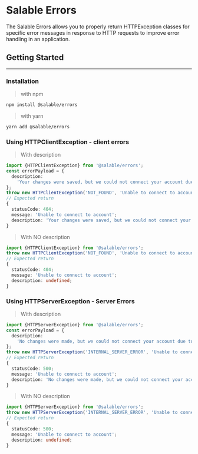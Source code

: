 # Salable Errors

The Salable Errors allows you to properly return HTTPException classes for specific error messages in response to HTTP requests to improve error handling in an application.

## Getting Started

<hr>

### Installation

> with npm

```bash
npm install @salable/errors
```

> with yarn

```bash
yarn add @salable/errors
```

### Using HTTPClientException - client errors

> With description

```ts
import {HTTPClientException} from '@salable/errors';
const errorPayload = {
  description:
    'Your changes were saved, but we could not connect your account due to a technical issue on our end. Please try connecting again.',
};
throw new HTTPClientException('NOT_FOUND', 'Unable to connect to account', errorPayload);
// Expected return
{
  statusCode: 404;
  message: 'Unable to connect to account';
  description: 'Your changes were saved, but we could not connect your account due to a technical issue on our end. Please try connecting again.';
}
```

> With NO description

```ts
import {HTTPClientException} from '@salable/errors';
throw new HTTPClientException('NOT_FOUND', 'Unable to connect to account');
// Expected return
{
  statusCode: 404;
  message: 'Unable to connect to account';
  description: undefined;
}
```

### Using HTTPServerException - Server Errors

> With description

```ts
import {HTTPServerException} from '@salable/errors';
const errorPayload = {
  description:
    'No changes were made, but we could not connect your account due to a technical issue on our end. Please try connecting again.',
};
throw new HTTPServerException('INTERNAL_SERVER_ERROR', 'Unable to connect to network', errorPayload);
// Expected return
{
  statusCode: 500;
  message: 'Unable to connect to account';
  description: 'No changes were made, but we could not connect your account due to a technical issue on our end. Please try connecting again.';
}
```

> With NO description

```ts
import {HTTPServerException} from '@salable/errors';
throw new HTTPServerException('INTERNAL_SERVER_ERROR', 'Unable to connect to network');
// Expected return
{
  statusCode: 500;
  message: 'Unable to connect to account';
  description: undefined;
}
```
